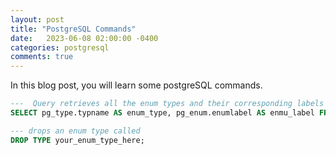 ```yaml
---
layout: post
title: "PostgreSQL Commands"
date:   2023-06-08 02:00:00 -0400
categories: postgresql
comments: true
---
```


In this blog post, you will learn some postgreSQL commands.


```sql
---  Query retrieves all the enum types and their corresponding labels in the PostgreSQL database:
SELECT pg_type.typname AS enum_type, pg_enum.enumlabel AS enmu_label FROM pg_type JOIN pg_enum ON pg_enum.enumtypid = pg_type.oid;

--- drops an enum type called
DROP TYPE your_enum_type_here;
```
